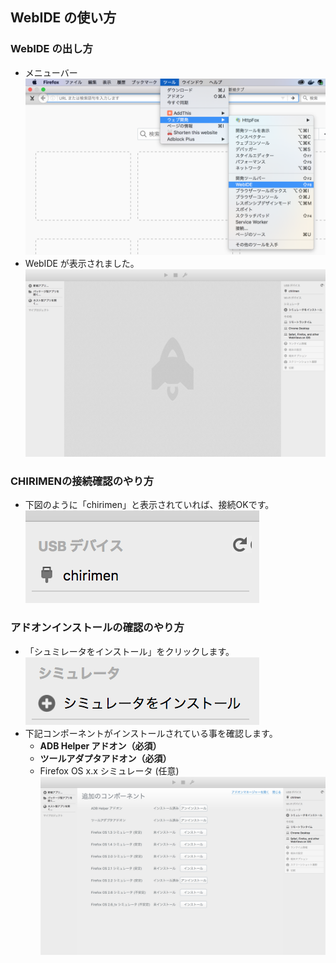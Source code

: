 ## WebIDE の使い方
### WebIDE の出し方
- メニューバー
![img/01.Menu-WebIDE.png](img/01.Menu-WebIDE.png)
- WebIDE が表示されました。
![img/02.WebIDE.png](img/02.WebIDE.png)

### CHIRIMENの接続確認のやり方
- 下図のように「chirimen」と表示されていれば、接続OKです。
![img/03.device.png](img/03.device.png)

### アドオンインストールの確認のやり方
- 「シュミレータをインストール」をクリックします。
![img/04.add-on.png](img/04.add-on.png)
- 下記コンポーネントがインストールされている事を確認します。
  - **ADB Helper アドオン（必須）**
  - **ツールアダプタアドオン（必須）**
  - Firefox OS x.x シミュレータ (任意)![img/05.add-on.png](img/05.add-on.png)
